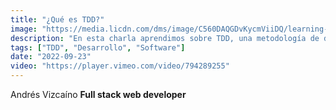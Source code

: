 ```yaml
---
title: "¿Qué es TDD?"
image: "https://media.licdn.com/dms/image/C560DAQGDvKycmViiDQ/learning-public-crop_288_512/0/1650379905772?e=2147483647&v=beta&t=Ur-3nNwmZvXgZn4HB6m3PlTqbUvKsnIfnzrL0JUbMJc"
description: "En esta charla aprendimos sobre TDD, una metodología de desarrollo de software que nos permite escribir código de forma más eficiente."
tags: ["TDD", "Desarrollo", "Software"]
date: "2022-09-23"
video: "https://player.vimeo.com/video/794289255"
---
```



Andrés Vizcaíno
**Full stack web developer**